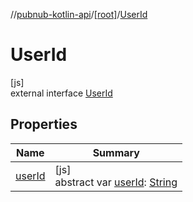 //[pubnub-kotlin-api](../../../index.md)/[[root]](../index.md)/[UserId](index.md)

# UserId

[js]\
external interface [UserId](index.md)

## Properties

| Name | Summary |
|---|---|
| [userId](user-id.md) | [js]<br>abstract var [userId](user-id.md): [String](https://kotlinlang.org/api/core/kotlin-stdlib/kotlin/-string/index.html) |
